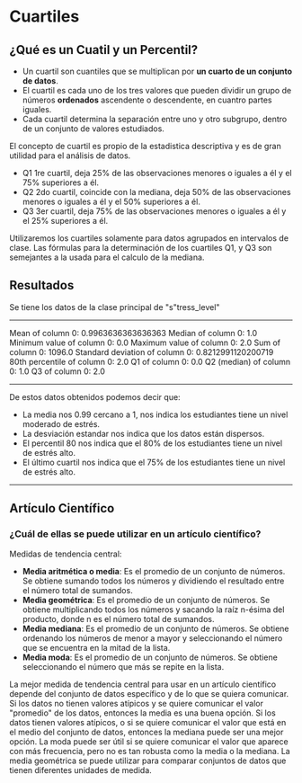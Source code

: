 # Cuartiles

## ¿Qué es un Cuatil y un Percentil?

- Un cuartil son cuantiles que se multiplican por **un cuarto de un conjunto de datos**.
- El cuartil es cada uno de los tres valores que pueden dividir un grupo de números **ordenados** ascendente o descendente, en cuantro partes iguales.
- Cada cuartil determina la separación entre uno y otro subgrupo, dentro de un conjunto de valores estudiados.

El concepto de cuartil es propio de la estadistica descriptiva y es de gran utilidad para el análisis de datos.

- Q1 1re cuartil, deja 25% de las observaciones menores o iguales a él y el 75% superiores a él.
- Q2 2do cuartil, coincide con la mediana, deja 50% de las observaciones menores o iguales a él y el 50% superiores a él.
- Q3 3er cuartil, deja 75% de las observaciones menores o iguales a él y el 25% superiores a él.

Utilizaremos los cuartiles solamente para datos agrupados en intervalos de clase. Las fórmulas para la determinación de los cuartiles Q1, y Q3 son semejantes a la usada para el calculo de la mediana.

## Resultados

Se tiene los datos de la clase principal de "s"tress_level"

---

Mean of column 0: 0.9963636363636363
Median of column 0: 1.0
Minimum value of column 0: 0.0
Maximum value of column 0: 2.0
Sum of column 0: 1096.0
Standard deviation of column 0: 0.8212991120200719
80th percentile of column 0: 2.0
Q1 of column 0: 0.0
Q2 (median) of column 0: 1.0
Q3 of column 0: 2.0

---

De estos datos obtenidos podemos decir que:

- La media nos 0.99 cercano a 1, nos indica los estudiantes tiene un nivel moderado de estrés.
- La desviación estandar nos indica que los datos están dispersos.
- El percentil 80 nos indica que el 80% de los estudiantes tiene un nivel de estrés alto.
- El último cuartil nos indica que el 75% de los estudiantes tiene un nivel de estrés alto.

---

## Artículo Científico

### ¿Cuál de ellas se puede utilizar en un artículo científico?

Medidas de tendencia central:

- **Media aritmética o media**: Es el promedio de un conjunto de números. Se obtiene sumando todos los números y dividiendo el resultado entre el número total de sumandos.
- **Media geométrica**: Es el promedio de un conjunto de números. Se obtiene multiplicando todos los números y sacando la raíz n-ésima del producto, donde n es el número total de sumandos.
- **Media mediana**: Es el promedio de un conjunto de números. Se obtiene ordenando los números de menor a mayor y seleccionando el número que se encuentra en la mitad de la lista.
- **Media moda**: Es el promedio de un conjunto de números. Se obtiene seleccionando el número que más se repite en la lista.

La mejor medida de tendencia central para usar en un artículo científico depende del conjunto de datos específico y de lo que se quiera comunicar. Si los datos no tienen valores atípicos y se quiere comunicar el valor "promedio" de los datos, entonces la media es una buena opción. Si los datos tienen valores atípicos, o si se quiere comunicar el valor que está en el medio del conjunto de datos, entonces la mediana puede ser una mejor opción. La moda puede ser útil si se quiere comunicar el valor que aparece con más frecuencia, pero no es tan robusta como la media o la mediana. La media geométrica se puede utilizar para comparar conjuntos de datos que tienen diferentes unidades de medida.
